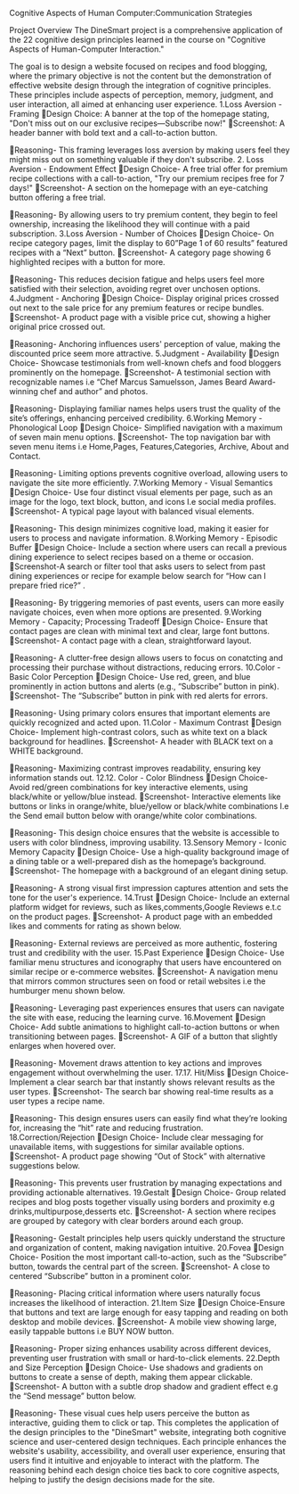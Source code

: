 Cognitive Aspects of Human Computer:Communication Strategies



Project Overview
The DineSmart project is a comprehensive application of the 22 cognitive design principles learned in the course on "Cognitive Aspects of Human-Computer Interaction."

 The goal is to design a website focused on recipes and food blogging, where the primary objective is not the content but the demonstration of effective website design through the integration of cognitive principles. These principles include aspects of perception, memory, judgment, and user interaction, all aimed at enhancing user experience.
1.Loss Aversion - Framing
Design Choice: A banner at the top of the homepage stating, "Don't miss out on our exclusive recipes—Subscribe now!"
Screenshot: A header banner with bold text and a call-to-action button.

Reasoning- This framing leverages loss aversion by making users feel they might miss out on something valuable if they don't subscribe.
2. Loss Aversion - Endowment Effect
Design Choice- A free trial offer for premium recipe collections with a call-to-action, "Try our premium recipes free for 7 days!"
Screenshot- A section on the homepage with an eye-catching button offering a free trial.

Reasoning- By allowing users to try premium content, they begin to feel ownership, increasing the likelihood they will continue with a paid subscription.
3.Loss Aversion - Number of Choices
Design Choice- On recipe category pages, limit the display to 60”Page 1 of 60 results” featured recipes with a “Next” button.
Screenshot- A category page showing 6 highlighted recipes with a button for more.

Reasoning- This reduces decision fatigue and helps users feel more satisfied with their selection, avoiding regret over unchosen options.
4.Judgment - Anchoring
Design Choice- Display original prices crossed out next to the sale price for any premium features or recipe bundles.
Screenshot- A product page with a visible price cut, showing a higher original price crossed out.

Reasoning- Anchoring influences users' perception of value, making the discounted price seem more attractive.
5.Judgment - Availability
Design Choice- Showcase testimonials from well-known chefs and food bloggers prominently on the homepage.
Screenshot- A testimonial section with recognizable names i.e “Chef Marcus Samuelsson, James Beard Award-winning chef and author” and photos.

Reasoning- Displaying familiar names helps users trust the quality of the site’s offerings, enhancing perceived credibility.
6.Working Memory - Phonological Loop
Design Choice- Simplified navigation with a maximum of seven main menu options.
Screenshot- The top navigation bar with seven menu items i.e Home,Pages, Features,Categories, Archive, About and Contact.

Reasoning- Limiting options prevents cognitive overload, allowing users to navigate the site more efficiently.
7.Working Memory - Visual Semantics
Design Choice- Use four distinct visual elements per page, such as an image for the logo, text block, button, and icons I.e social media profiles.
Screenshot- A typical page layout with balanced visual elements.



Reasoning- This design minimizes cognitive load, making it easier for users to process and navigate information.
8.Working Memory - Episodic Buffer
Design Choice- Include a section where users can recall a previous dining experience to select recipes based on a theme or occasion.
Screenshot-A search or filter tool that asks users to select from past dining experiences or recipe for example below search for “How can I prepare fried rice?” .

Reasoning- By triggering memories of past events, users can more easily navigate choices, even when more options are presented.
9.Working Memory - Capacity; Processing Tradeoff
Design Choice- Ensure that contact pages are clean with minimal text and clear, large font buttons.
Screenshot- A contact page with a clean, straightforward layout.

Reasoning- A clutter-free design allows users to focus on conatcting and processing their purchase without distractions, reducing errors.
10.Color - Basic Color Perception
Design Choice- Use red, green, and blue prominently in action buttons and alerts (e.g., “Subscribe” button in pink).
Screenshot- The “Subscribe” button in pink with red alerts for errors.

Reasoning- Using primary colors ensures that important elements are quickly recognized and acted upon.
11.Color - Maximum Contrast
Design Choice- Implement high-contrast colors, such as white text on a black background for headlines.
Screenshot- A header with BLACK text on a WHITE background.

Reasoning- Maximizing contrast improves readability, ensuring key information stands out.
12.12. Color - Color Blindness
Design Choice- Avoid red/green combinations for key interactive elements, using black/white or yellow/blue instead.
Screenshot- Interactive elements like buttons or links in orange/white, blue/yellow or black/white combinations I.e the Send email button below with orange/white color combinations.

Reasoning- This design choice ensures that the website is accessible to users with color blindness, improving usability.
13.Sensory Memory - Iconic Memory Capacity
Design Choice- Use a high-quality background image of a dining table or a well-prepared dish as the homepage’s background.
Screenshot- The homepage with a background of an elegant dining setup.

Reasoning- A strong visual first impression captures attention and sets the tone for the user's experience.
14.Trust
Design Choice- Include an external platform widget for reviews, such as likes,comments,Google Reviews e.t.c on the product pages.
Screenshot- A product page with an embedded likes and comments for rating as shown below.

Reasoning- External reviews are perceived as more authentic, fostering trust and credibility with the user.
15.Past Experience
Design Choice- Use familiar menu structures and iconography that users have encountered on similar recipe or e-commerce websites.
Screenshot- A navigation menu that mirrors common structures seen on food or retail websites i.e the humburger menu shown below.


Reasoning- Leveraging past experiences ensures that users can navigate the site with ease, reducing the learning curve.
16.Movement
Design Choice- Add subtle animations to highlight call-to-action buttons or when transitioning between pages.
Screenshot- A GIF of a button that slightly enlarges when hovered over.

Reasoning- Movement draws attention to key actions and improves engagement without overwhelming the user.
17.17. Hit/Miss
Design Choice- Implement a clear search bar that instantly shows relevant results as the user types.
Screenshot- The search bar showing real-time results as a user types a recipe name.

Reasoning- This design ensures users can easily find what they’re looking for, increasing the “hit” rate and reducing frustration.
18.Correction/Rejection
Design Choice- Include clear messaging for unavailable items, with suggestions for similar available options.
Screenshot- A product page showing “Out of Stock” with alternative suggestions below.

Reasoning- This prevents user frustration by managing expectations and providing actionable alternatives.
19.Gestalt
Design Choice- Group related recipes and blog posts together visually using borders and proximity e.g drinks,multipurpose,desserts etc.
Screenshot- A section where recipes are grouped by category with clear borders around each group.

Reasoning- Gestalt principles help users quickly understand the structure and organization of content, making navigation intuitive.
20.Fovea
Design Choice- Position the most important call-to-action, such as the “Subscribe” button, towards the central part of the screen.
Screenshot- A close to centered “Subscribe” button in a prominent color.

Reasoning- Placing critical information where users naturally focus increases the likelihood of interaction.
21.Item Size
Design Choice-Ensure that buttons and text are large enough for easy tapping and reading on both desktop and mobile devices.
Screenshot- A mobile view showing large, easily tappable buttons i.e BUY NOW button.

Reasoning- Proper sizing enhances usability across different devices, preventing user frustration with small or hard-to-click elements.
22.Depth and Size Perception
Design Choice- Use shadows and gradients on buttons to create a sense of depth, making them appear clickable.
Screenshot- A button with a subtle drop shadow and gradient effect e.g the “Send message” button below.

Reasoning- These visual cues help users perceive the button as interactive, guiding them to click or tap.
This completes the application of the design principles to the "DineSmart" website, integrating both cognitive science and user-centered design techniques. Each principle enhances the website's usability, accessibility, and overall user experience, ensuring that users find it intuitive and enjoyable to interact with the platform. The reasoning behind each design choice ties back to core cognitive aspects, helping to justify the design decisions made for the site.





















